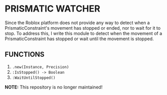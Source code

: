 # PRISMATIC WATCHER
Since the Roblox platform does not provide any way to detect when a PrismaticConstraint's movement has stopped or ended, nor to wait for it to stop. To address this, I write this module to detect when the movement of a PrismaticConstraint has stopped or wait until the movement is stopped. 

## FUNCTIONS

1. `.new(Instance, Precision)`
2. `:IsStopped() -> Boolean`
3. `:WaitUntilStopped()`  

**NOTE:** This repository is no longer maintained!
